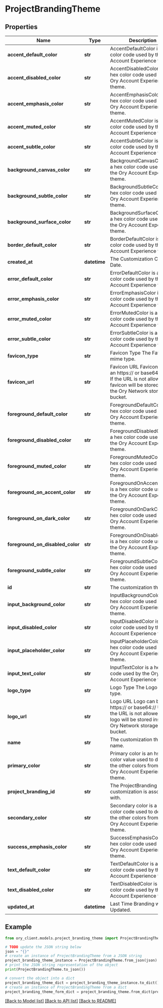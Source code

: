 # ProjectBrandingTheme


## Properties

Name | Type | Description | Notes
------------ | ------------- | ------------- | -------------
**accent_default_color** | **str** | AccentDefaultColor is a hex color code used by the Ory Account Experience theme. | [optional] 
**accent_disabled_color** | **str** | AccentDisabledColor is a hex color code used by the Ory Account Experience theme. | [optional] 
**accent_emphasis_color** | **str** | AccentEmphasisColor is a hex color code used by the Ory Account Experience theme. | [optional] 
**accent_muted_color** | **str** | AccentMutedColor is a hex color code used by the Ory Account Experience theme. | [optional] 
**accent_subtle_color** | **str** | AccentSubtleColor is a hex color code used by the Ory Account Experience theme. | [optional] 
**background_canvas_color** | **str** | BackgroundCanvasColor is a hex color code used by the Ory Account Experience theme. | [optional] 
**background_subtle_color** | **str** | BackgroundSubtleColor is a hex color code used by the Ory Account Experience theme. | [optional] 
**background_surface_color** | **str** | BackgroundSurfaceColor is a hex color code used by the Ory Account Experience theme. | [optional] 
**border_default_color** | **str** | BorderDefaultColor is a hex color code used by the Ory Account Experience theme. | [optional] 
**created_at** | **datetime** | The Customization Creation Date. | [readonly] 
**error_default_color** | **str** | ErrorDefaultColor is a hex color code used by the Ory Account Experience theme. | [optional] 
**error_emphasis_color** | **str** | ErrorEmphasisColor is a hex color code used by the Ory Account Experience theme. | [optional] 
**error_muted_color** | **str** | ErrorMutedColor is a hex color code used by the Ory Account Experience theme. | [optional] 
**error_subtle_color** | **str** | ErrorSubtleColor is a hex color code used by the Ory Account Experience theme. | [optional] 
**favicon_type** | **str** | Favicon Type The Favicon mime type. | [optional] 
**favicon_url** | **str** | Favicon URL Favicon can be an https:// or base64:// URL. If the URL is not allowed, the favicon will be stored inside the Ory Network storage bucket. | [optional] 
**foreground_default_color** | **str** | ForegroundDefaultColor is a hex color code used by the Ory Account Experience theme. | [optional] 
**foreground_disabled_color** | **str** | ForegroundDisabledColor is a hex color code used by the Ory Account Experience theme. | [optional] 
**foreground_muted_color** | **str** | ForegroundMutedColor is a hex color code used by the Ory Account Experience theme. | [optional] 
**foreground_on_accent_color** | **str** | ForegroundOnAccentColor is a hex color code used by the Ory Account Experience theme. | [optional] 
**foreground_on_dark_color** | **str** | ForegroundOnDarkColor is a hex color code used by the Ory Account Experience theme. | [optional] 
**foreground_on_disabled_color** | **str** | ForegroundOnDisabledColor is a hex color code used by the Ory Account Experience theme. | [optional] 
**foreground_subtle_color** | **str** | ForegroundSubtleColor is a hex color code used by the Ory Account Experience theme. | [optional] 
**id** | **str** | The customization theme ID. | [readonly] 
**input_background_color** | **str** | InputBackgroundColor is a hex color code used by the Ory Account Experience theme. | [optional] 
**input_disabled_color** | **str** | InputDisabledColor is a hex color code used by the Ory Account Experience theme. | [optional] 
**input_placeholder_color** | **str** | InputPlaceholderColor is a hex color code used by the Ory Account Experience theme. | [optional] 
**input_text_color** | **str** | InputTextColor is a hex color code used by the Ory Account Experience theme. | [optional] 
**logo_type** | **str** | Logo Type The Logo mime type. | [optional] 
**logo_url** | **str** | Logo URL Logo can be an https:// or base64:// URL. If the URL is not allowed, the logo will be stored inside the Ory Network storage bucket. | [optional] 
**name** | **str** | The customization theme name. | 
**primary_color** | **str** | Primary color is an hsla color value used to derive the other colors from for the Ory Account Experience theme. | [optional] 
**project_branding_id** | **str** | The ProjectBranding ID this customization is associated with. | 
**secondary_color** | **str** | Secondary color is a hsla color code used to derive the other colors from for the Ory Account Experience theme. | [optional] 
**success_emphasis_color** | **str** | SuccessEmphasisColor is a hex color code used by the Ory Account Experience theme. | [optional] 
**text_default_color** | **str** | TextDefaultColor is a hex color code used by the Ory Account Experience theme. | [optional] 
**text_disabled_color** | **str** | TextDisabledColor is a hex color code used by the Ory Account Experience theme. | [optional] 
**updated_at** | **datetime** | Last Time Branding was Updated. | [readonly] 

## Example

```python
from ory_client.models.project_branding_theme import ProjectBrandingTheme

# TODO update the JSON string below
json = "{}"
# create an instance of ProjectBrandingTheme from a JSON string
project_branding_theme_instance = ProjectBrandingTheme.from_json(json)
# print the JSON string representation of the object
print(ProjectBrandingTheme.to_json())

# convert the object into a dict
project_branding_theme_dict = project_branding_theme_instance.to_dict()
# create an instance of ProjectBrandingTheme from a dict
project_branding_theme_form_dict = project_branding_theme.from_dict(project_branding_theme_dict)
```
[[Back to Model list]](../README.md#documentation-for-models) [[Back to API list]](../README.md#documentation-for-api-endpoints) [[Back to README]](../README.md)


